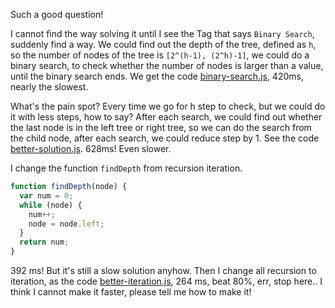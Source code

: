 Such a good question!

I cannot find the way solving it until I see the Tag that says `Binary Search`, suddenly find a way. We could find out the depth of the tree, defined as `h`, so the number of nodes of the tree is `[2^(h-1), (2^h)-1]`,  we could do a binary search, to check whether the number of nodes is larger than a value, until the binary search ends. We get the code [binary-search.js](https://github.com/hanzichi/leetcode/blob/master/Algorithms/Count%20Complete%20Tree%20Nodes/binary-search.js), 420ms, nearly the slowest.

What's the pain spot? Every time we go for h step to check, but we could do it with less steps, how to say? After each search, we could find out whether the last node is in the left tree or right tree, so we can do the search from the child node, after each search, we could reduce step by 1. See the code [better-solution.js](https://github.com/hanzichi/leetcode/blob/master/Algorithms/Count%20Complete%20Tree%20Nodes/better-solution.js). 628ms! Even slower.

I change the function `findDepth` from recursion iteration.

```javascript
function findDepth(node) {
  var num = 0;
  while (node) {
    num++;
    node = node.left;
  }
  return num;
}
```
392 ms! But it's still a slow solution anyhow. Then I change all recursion to iteration, as the code [better-iteration.js](), 264 ms, beat 80%, err, stop here.. I think I cannot make it faster, please tell me how to make it!